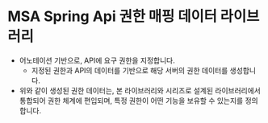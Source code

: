 # MSA Spring Api 권한 매핑 데이터 라이브러리
- 어노테이션 기반으로, API에 요구 권한을 지정합니다.
  - 지정된 권한과 API의 데이터를 기반으로 해당 서버의 권한 데이터를 생성합니다.
- 위와 같이 생성된 권한 데이터는, 본 라이브러리와 시리즈로 설계된 라이브러리에서 통합되어 권한 체계에 편입되며, 특정 권한이 어떤 기능을 보유할 수 있는지를 정의합니다.